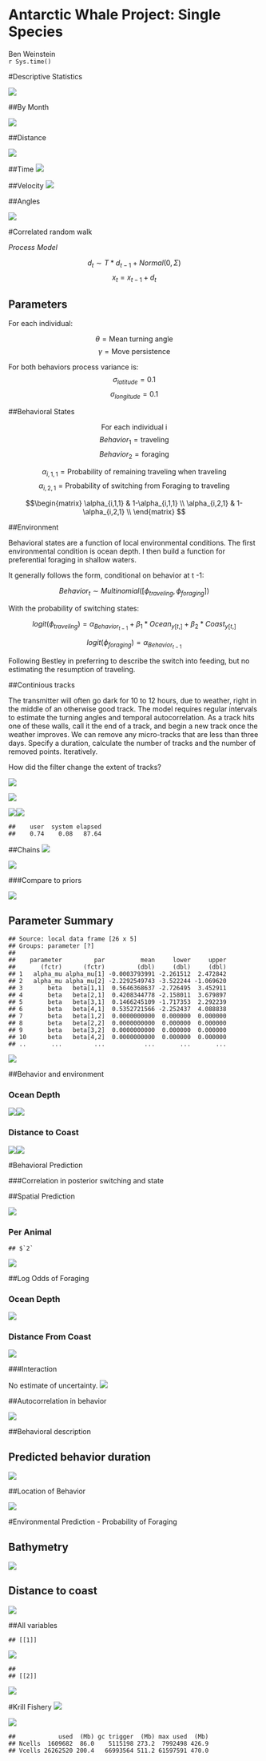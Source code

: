 # Antarctic Whale Project: Single Species
Ben Weinstein  
`r Sys.time()`  







#Descriptive Statistics


![](SingleSpecies_files/figure-html/unnamed-chunk-5-1.png)<!-- -->

##By Month

![](SingleSpecies_files/figure-html/unnamed-chunk-6-1.png)<!-- -->

##Distance

![](SingleSpecies_files/figure-html/unnamed-chunk-7-1.png)<!-- -->

##Time 
![](SingleSpecies_files/figure-html/unnamed-chunk-8-1.png)<!-- -->

##Velocity
![](SingleSpecies_files/figure-html/unnamed-chunk-9-1.png)<!-- -->

##Angles

![](SingleSpecies_files/figure-html/unnamed-chunk-10-1.png)<!-- -->

#Correlated random walk

*Process Model*

$$ d_{t} \sim T*d_{t-1} + Normal(0,\Sigma)$$
$$ x_t = x_{t-1} + d_{t} $$

## Parameters

For each individual:

$$\theta = \text{Mean turning angle}$$
$$\gamma = \text{Move persistence} $$

For both behaviors process variance is:
$$ \sigma_{latitude} = 0.1$$
$$ \sigma_{longitude} = 0.1$$

##Behavioral States

$$ \text{For each individual i}$$
$$ Behavior_1 = \text{traveling}$$
$$ Behavior_2 = \text{foraging}$$

$$ \alpha_{i,1,1} = \text{Probability of remaining traveling when traveling}$$
$$\alpha_{i,2,1} = \text{Probability of switching from Foraging to traveling}$$

$$\begin{matrix}
  \alpha_{i,1,1} & 1-\alpha_{i,1,1} \\
  \alpha_{i,2,1} & 1-\alpha_{i,2,1} \\
\end{matrix}
$$

##Environment

Behavioral states are a function of local environmental conditions. The first environmental condition is ocean depth. I then build a function for preferential foraging in shallow waters.

It generally follows the form, conditional on behavior at t -1:

$$Behavior_t \sim Multinomial([\phi_{traveling},\phi_{foraging}])$$

With the probability of switching states:

$$logit(\phi_{traveling}) = \alpha_{Behavior_{t-1}} + \beta_1 * Ocean_{y[t,]} + \beta_2 * Coast_{y[t,]}$$

$$logit(\phi_{foraging}) = \alpha_{Behavior_{t-1}} $$

Following Bestley in preferring to describe the switch into feeding, but no estimating the resumption of traveling.



##Continious tracks

The transmitter will often go dark for 10 to 12 hours, due to weather, right in the middle of an otherwise good track. The model requires regular intervals to estimate the turning angles and temporal autocorrelation. As a track hits one of these walls, call it the end of a track, and begin a new track once the weather improves. We can remove any micro-tracks that are less than three days.
Specify a duration, calculate the number of tracks and the number of removed points. Iteratively.





How did the filter change the extent of tracks?

![](SingleSpecies_files/figure-html/unnamed-chunk-14-1.png)<!-- -->

![](SingleSpecies_files/figure-html/unnamed-chunk-15-1.png)<!-- -->

![](SingleSpecies_files/figure-html/unnamed-chunk-16-1.png)<!-- -->![](SingleSpecies_files/figure-html/unnamed-chunk-16-2.png)<!-- -->




```
##    user  system elapsed 
##    0.74    0.08   87.64
```

##Chains
![](SingleSpecies_files/figure-html/unnamed-chunk-19-1.png)<!-- -->




![](SingleSpecies_files/figure-html/unnamed-chunk-21-1.png)<!-- -->

###Compare to priors

![](SingleSpecies_files/figure-html/unnamed-chunk-22-1.png)<!-- -->

## Parameter Summary

```
## Source: local data frame [26 x 5]
## Groups: parameter [?]
## 
##    parameter         par          mean     lower     upper
##       (fctr)      (fctr)         (dbl)     (dbl)     (dbl)
## 1   alpha_mu alpha_mu[1] -0.0003793991 -2.261512  2.472842
## 2   alpha_mu alpha_mu[2] -2.2292549743 -3.522244 -1.069620
## 3       beta   beta[1,1]  0.5646368637 -2.726495  3.452911
## 4       beta   beta[2,1]  0.4208344778 -2.158011  3.679897
## 5       beta   beta[3,1]  0.1466245109 -1.717353  2.292239
## 6       beta   beta[4,1]  0.5352721566 -2.252437  4.088838
## 7       beta   beta[1,2]  0.0000000000  0.000000  0.000000
## 8       beta   beta[2,2]  0.0000000000  0.000000  0.000000
## 9       beta   beta[3,2]  0.0000000000  0.000000  0.000000
## 10      beta   beta[4,2]  0.0000000000  0.000000  0.000000
## ..       ...         ...           ...       ...       ...
```

![](SingleSpecies_files/figure-html/unnamed-chunk-23-1.png)<!-- -->

##Behavior and environment

### Ocean Depth
![](SingleSpecies_files/figure-html/unnamed-chunk-24-1.png)<!-- -->![](SingleSpecies_files/figure-html/unnamed-chunk-24-2.png)<!-- -->

### Distance to Coast
![](SingleSpecies_files/figure-html/unnamed-chunk-25-1.png)<!-- -->![](SingleSpecies_files/figure-html/unnamed-chunk-25-2.png)<!-- -->

#Behavioral Prediction



###Correlation in posterior switching and state



##Spatial Prediction

![](SingleSpecies_files/figure-html/unnamed-chunk-28-1.png)<!-- -->


### Per Animal

```
## $`2`
```

![](SingleSpecies_files/figure-html/unnamed-chunk-29-1.png)<!-- -->

##Log Odds of Foraging

### Ocean Depth

![](SingleSpecies_files/figure-html/unnamed-chunk-30-1.png)<!-- -->

### Distance From Coast

![](SingleSpecies_files/figure-html/unnamed-chunk-31-1.png)<!-- -->

###Interaction

No estimate of uncertainty.
![](SingleSpecies_files/figure-html/unnamed-chunk-32-1.png)<!-- -->

##Autocorrelation in behavior

![](SingleSpecies_files/figure-html/unnamed-chunk-33-1.png)<!-- -->

##Behavioral description

## Predicted behavior duration


![](SingleSpecies_files/figure-html/unnamed-chunk-35-1.png)<!-- -->

##Location of Behavior

![](SingleSpecies_files/figure-html/unnamed-chunk-36-1.png)<!-- -->

#Environmental Prediction - Probability of Foraging



## Bathymetry

![](SingleSpecies_files/figure-html/unnamed-chunk-38-1.png)<!-- -->

## Distance to coast

![](SingleSpecies_files/figure-html/unnamed-chunk-39-1.png)<!-- -->


##All variables


```
## [[1]]
```

![](SingleSpecies_files/figure-html/unnamed-chunk-40-1.png)<!-- -->

```
## 
## [[2]]
```

![](SingleSpecies_files/figure-html/unnamed-chunk-40-2.png)<!-- -->


#Krill Fishery
![](SingleSpecies_files/figure-html/unnamed-chunk-41-1.png)<!-- -->

![](SingleSpecies_files/figure-html/unnamed-chunk-42-1.png)<!-- -->



```
##            used  (Mb) gc trigger  (Mb) max used  (Mb)
## Ncells  1609682  86.0    5115198 273.2  7992498 426.9
## Vcells 26262520 200.4   66993564 511.2 61597591 470.0
```
